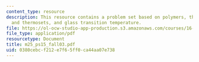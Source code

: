 ```yaml
---
content_type: resource
description: This resource contains a problem set based on polymers, thermosplastics
  and thermosets, and glass transition temperature.
file: https://ol-ocw-studio-app-production.s3.amazonaws.com/courses/16-01-unified-engineering-i-ii-iii-iv-fall-2005-spring-2006/0380cebcf212e7f65ff0ca44aa07e738_m25_ps15_fall03.pdf
file_type: application/pdf
resourcetype: Document
title: m25_ps15_fall03.pdf
uid: 0380cebc-f212-e7f6-5ff0-ca44aa07e738
---
```

